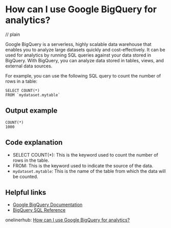 # How can I use Google BigQuery for analytics?
// plain

Google BigQuery is a serverless, highly scalable data warehouse that enables you to analyze large datasets quickly and cost-effectively. It can be used for analytics by running SQL queries against your data stored in BigQuery. With BigQuery, you can analyze data stored in tables, views, and external data sources.

For example, you can use the following SQL query to count the number of rows in a table:

```
SELECT COUNT(*)
FROM `mydataset.mytable`
```

## Output example

```
COUNT(*)
1000
```

## Code explanation

- SELECT COUNT(*): This is the keyword used to count the number of rows in the table.
- FROM: This is the keyword used to indicate the source of the data.
- `mydataset.mytable`: This is the name of the table from which the data will be counted.

## Helpful links
- [Google BigQuery Documentation](https://cloud.google.com/bigquery/docs)
- [BigQuery SQL Reference](https://cloud.google.com/bigquery/docs/reference/standard-sql/query-syntax)

onelinerhub: [How can I use Google BigQuery for analytics?](https://onelinerhub.com/google-big-query/how-can-i-use-google-bigquery-for-analytics)